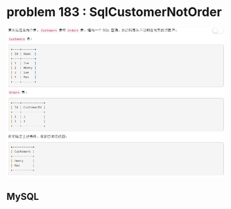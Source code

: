 
# problem 183 : SqlCustomerNotOrder

<img src="https://github.com/Peefy/PeefyLeetCode/blob/master/doc/101-200/183.SqlCustomerNotOrder/problem.png"/>

## MySQL

```mysql



```

